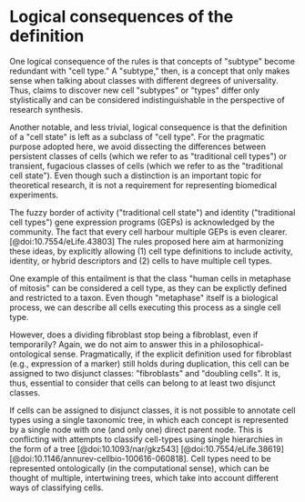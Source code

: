 # Logical consequences of the definition

One logical consequence of the rules is that concepts of "subtype" become redundant with "cell type." A "subtype," then, is a concept that only makes sense when talking about classes with different degrees of universality. Thus, claims to discover new cell "subtypes" or "types" differ only stylistically and can be considered indistinguishable in the perspective of research synthesis. 

Another notable, and less trivial, logical consequence is that the definition of a "cell state" is left as a subclass of "cell type".  For the pragmatic purpose adopted here, we  avoid dissecting the differences between persistent classes of cells (which we refer to as "traditional cell types") or transient, fugacious classes of cells (which we refer to as the "traditional cell state"). Even though such a distinction is an important topic for theoretical research, it is not a requirement for representing biomedical experiments. 

The fuzzy border  of activity ("traditional cell state") and identity ("traditional cell types") gene expression programs (GEPs) is acknowledged by the community. The fact that every cell harbour multiple GEPs is even clearer.[@doi:10.7554/eLife.43803] The rules proposed here aim at harmonizing these ideas, by explicitly allowing (1) cell type definitions to include activity, identity, or hybrid descriptors and (2) cells to have multiple cell types. 

One example of this entailment is that the class "human cells in metaphase of mitosis" can be considered a cell type, as they can be explictly defined and restricted to a taxon. Even though "metaphase" itself is a  biological process, we can describe all cells executing this process as a single cell type. 

However, does a dividing fibroblast stop being a fibroblast, even if temporarily? Again, we do not aim to answer this in a philosophical-ontological sense. Pragmatically, if the explicit definition used for fibroblast (e.g., expression of a marker) still holds during duplication, this cell can be assigned to two disjunct classes: "fibroblasts" and "doubling cells". It is, thus, essential to consider that cells can belong to at least two disjunct classes.

If cells can be assigned to disjunct classes, it is not possible to annotate cell types using a single taxonomic tree, in which each concept is represented by a single node with one (and only one) direct parent node. This is conflicting with attempts to classify cell-types using single hierarchies in the form of a tree [@doi:10.1093/nar/gkz543] [@doi:10.7554/eLife.38619] [@doi:10.1146/annurev-cellbio-100616-060818].  Cell types need to be represented ontologically (in the computational sense), which can be thought of multiple, intertwining trees, which take into account different ways of classifying cells. 




